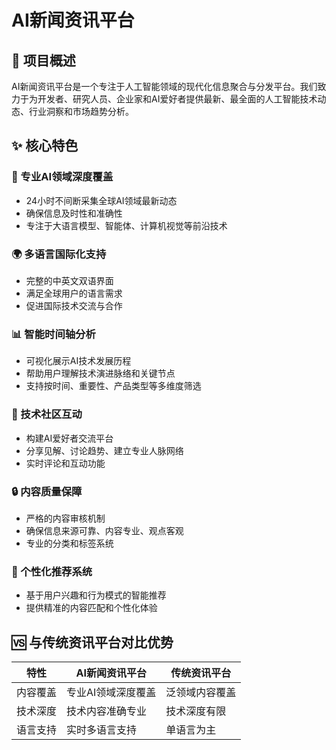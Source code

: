 # AI新闻资讯平台

## 🚀 项目概述

AI新闻资讯平台是一个专注于人工智能领域的现代化信息聚合与分发平台。我们致力于为开发者、研究人员、企业家和AI爱好者提供最新、最全面的人工智能技术动态、行业洞察和市场趋势分析。

## ✨ 核心特色

### 🎯 专业AI领域深度覆盖
- 24小时不间断采集全球AI领域最新动态
- 确保信息及时性和准确性
- 专注于大语言模型、智能体、计算机视觉等前沿技术

### 🌍 多语言国际化支持
- 完整的中英文双语界面
- 满足全球用户的语言需求
- 促进国际技术交流与合作

### 📊 智能时间轴分析
- 可视化展示AI技术发展历程
- 帮助用户理解技术演进脉络和关键节点
- 支持按时间、重要性、产品类型等多维度筛选

### 🤝 技术社区互动
- 构建AI爱好者交流平台
- 分享见解、讨论趋势、建立专业人脉网络
- 实时评论和互动功能

### 🔒 内容质量保障
- 严格的内容审核机制
- 确保信息来源可靠、内容专业、观点客观
- 专业的分类和标签系统

### 🎯 个性化推荐系统
- 基于用户兴趣和行为模式的智能推荐
- 提供精准的内容匹配和个性化体验




## 🆚 与传统资讯平台对比优势

| 特性 | AI新闻资讯平台 | 传统资讯平台 |
|------|----------------|-------------|
| 内容覆盖 | 专业AI领域深度覆盖 | 泛领域内容覆盖 |
| 技术深度 | 技术内容准确专业 | 技术深度有限 |
| 语言支持 | 实时多语言支持 | 单语言为主 |






